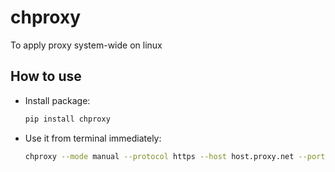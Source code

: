 # chproxy

To apply proxy system-wide on linux

## How to use

* Install package: 
  
	```bash
	pip install chproxy
	```

* Use it from terminal immediately:

	```bash
	chproxy --mode manual --protocol https --host host.proxy.net --port proxy_port
	```	

